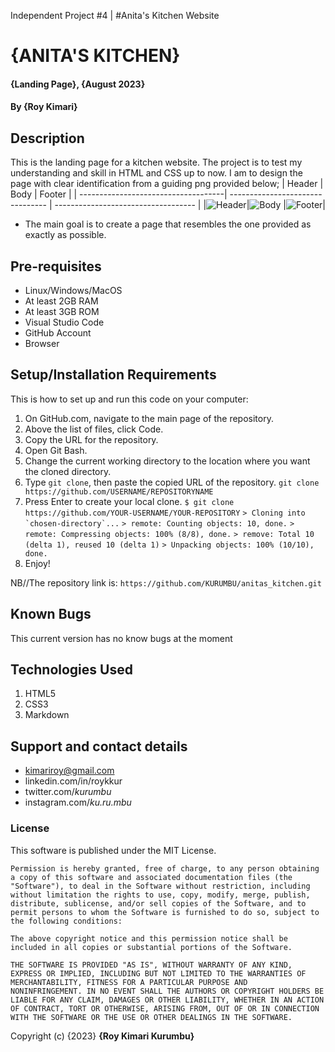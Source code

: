 Independent Project #4 |
 #Anita's Kitchen Website


# {ANITA'S KITCHEN}
#### {Landing Page}, {August 2023}
#### By **{Roy Kimari}**
## Description
This is the landing page for a kitchen website. The project is to test my understanding and skill in HTML and CSS up to now. I am to design the page with clear identification from a guiding png provided below;
| Header | Body | Footer |
| ------------------------------------| -------------------------------- | ----------------------------------- |
|![Header](src/Screenshots/header.png)|![Body](src/Screenshots/body.png) |![Footer](src/Screenshots/footer.png)|

* The main goal is to create a page that resembles the one provided as exactly as possible.

## Pre-requisites
- Linux/Windows/MacOS
- At least 2GB RAM
- At least 3GB ROM
- Visual Studio Code
- GitHub Account
- Browser
## Setup/Installation Requirements
This is how to set up and run this code on your computer:

1. On GitHub.com, navigate to the main page of the repository.
2. Above the list of files, click  Code.
3. Copy the URL for the repository.
4. Open Git Bash.
5. Change the current working directory to the location where you want the cloned directory.
6. Type ```git clone```, then paste the copied URL of the repository.
```git clone https://github.com/USERNAME/REPOSITORYNAME```
7. Press Enter to create your local clone.
```$ git clone https://github.com/YOUR-USERNAME/YOUR-REPOSITORY```
```> Cloning into `chosen-directory`...```
```> remote: Counting objects: 10, done.```
```> remote: Compressing objects: 100% (8/8), done.```
```> remove: Total 10 (delta 1), reused 10 (delta 1)```
```> Unpacking objects: 100% (10/10), done.```
8. Enjoy!

NB//The repository link is: 
```https://github.com/KURUMBU/anitas_kitchen.git```
## Known Bugs
This current version has no know bugs at the moment
## Technologies Used
<ol>
<li>HTML5</li>
<li>CSS3</li>
<li>Markdown</li>
</ol>

## Support and contact details

- kimariroy@gmail.com
- linkedin.com/in/roykkur
- twitter.com/_kurumbu_
- instagram.com/_ku.ru.mbu_

### License
This software is published under the MIT License.
```
Permission is hereby granted, free of charge, to any person obtaining
a copy of this software and associated documentation files (the
"Software"), to deal in the Software without restriction, including
without limitation the rights to use, copy, modify, merge, publish,
distribute, sublicense, and/or sell copies of the Software, and to
permit persons to whom the Software is furnished to do so, subject to
the following conditions:

The above copyright notice and this permission notice shall be
included in all copies or substantial portions of the Software.

THE SOFTWARE IS PROVIDED "AS IS", WITHOUT WARRANTY OF ANY KIND,
EXPRESS OR IMPLIED, INCLUDING BUT NOT LIMITED TO THE WARRANTIES OF
MERCHANTABILITY, FITNESS FOR A PARTICULAR PURPOSE AND
NONINFRINGEMENT. IN NO EVENT SHALL THE AUTHORS OR COPYRIGHT HOLDERS BE
LIABLE FOR ANY CLAIM, DAMAGES OR OTHER LIABILITY, WHETHER IN AN ACTION
OF CONTRACT, TORT OR OTHERWISE, ARISING FROM, OUT OF OR IN CONNECTION
WITH THE SOFTWARE OR THE USE OR OTHER DEALINGS IN THE SOFTWARE.
```


Copyright (c) {2023} **{Roy Kimari Kurumbu}**
